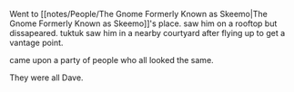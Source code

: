 Went to [[notes/People/The Gnome Formerly Known as Skeemo|The Gnome Formerly Known as Skeemo]]'s place. saw him on a rooftop but dissapeared. tuktuk saw him in a nearby courtyard after flying up to get a vantage point.

came upon a party of people who all looked the same.

They were all Dave.


